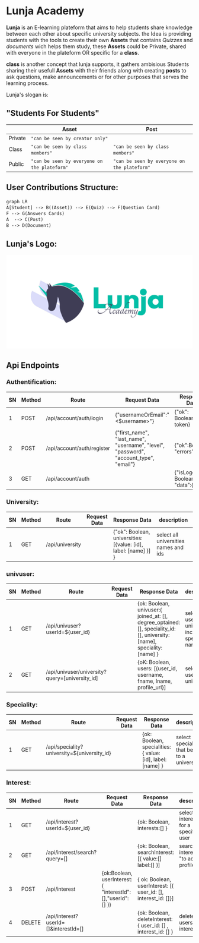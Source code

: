 # Lunja Academy

**Lunja** is an E-learning plateform that aims to help students share knowledge between each other about specific university subjects. the Idea is providing students with the tools to create their own **Assets** that contains *Quizzes* and *documents* wich helps them study, these **Assets** could be Private, shared with everyone in the plateform OR specific for a **class**. 

**class** is another concept that lunja supports, it gathers ambisious Students sharing their usefull **Assets** with their friends along with creating **posts** to ask questions, make announcements or for other purposes that serves the learning process. 

Lunja's slogan is:

## "Students For Students"


|                | Asset                                      | Post                                       |
|----------------|--------------------------------------------|--------------------------------------------|
|Private         |`"can be seen by creator only"`             |                                            |
|Class           |`"can be seen by class members"`            |`"can be seen by class members"`            |
|Public          |`"can be seen by everyone on the plateform"`|`"can be seen by everyone on the plateform"`|

## User Contributions Structure:

```mermaid
graph LR
A[Student] --> B((Asset)) --> E(Quiz) --> F(Question Card)
F --> G(Answers Cards)
A  --> C(Post)
B --> D(Document)
```

## Lunja's Logo:
![alt text](https://github.com/LAMNAZZAH/Lunja/blob/main/client/public/lunjaLandscapeLight-01.jpg)


## Api Endpoints
### Authentification:


|     SN           |Method     |Route    |   Request Data | Response Data | description
|----------------|-------------------------------|-----------------------------|--|---|---
|1|POST|/api/account/auth/login           |{"usernameOrEmail":"<$username>"} | {"ok": Boolean, token} |login
|2|POST|/api/account/auth/register |{"first_name", "last_name", "username", "level", "password", "account_type", "email"}| {"ok":Boolean, "errors":[]}| register 
|3|GET|/api/account/auth |    | {"isLoggedIn: Boolean, "data":{}} | checks if the user is LoggedIn

### University:


|     SN           |Method     |Route    |   Request Data | Response Data | description
|----------------|-------------------------------|-----------------------------|--|---|---
|1|GET|/api/university          | | {"ok": Boolean, universities: [{value: [id], label: [name] }] } |select all universities names and ids


### univuser:


|     SN           |Method     |Route    |   Request Data | Response Data | description
|----------------|-------------------------------|-----------------------------|--|---|---
|1|GET|/api/univuser?userId=${user_id}| | {ok: Boolean, univuser:{ joined_at: [], degree_optained: [], speciality_id: [], university: [name], speciality: [name] } | select a users' university including speciality name
|2|GET|/api/univuser/university?query=[university_id] | | {oK: Boolean, users: [{user_id, username, fname, lname, profile_url}] | select users by university 

### Speciality:


|     SN           |Method     |Route    |   Request Data | Response Data | description
|----------------|-------------------------------|-----------------------------|--|---|---
|1|GET|/api/speciality?university=${university_id}| | {ok: Boolean, specialities:{ value: [id], label: [name] } | select specialities that belong to a university


### Interest:


|     SN           |Method     |Route    |   Request Data | Response Data | description
|----------------|-------------------------------|-----------------------------|--|---|---
|1|GET|/api/interest?userId=${user_id}| | {ok: Boolean, interests:[] } | select interests for a specific user
|2|GET| /api/interest/search?query=[] | | {ok: Boolean, searchInterest: [{ value:[] label:[] }] | search interests "to add to profile"
|3|POST| /api/interest | {ok:Boolean, userInterest: { "interestId": [],"userId": [] }} | { ok: Boolean, userInterest: [{ user_id: [], interest_id: []}]
|4|DELETE| /api/interest?userId=[]&interestId=[]| |{ok: Boolean, deleteInterest: { user_id: [] , interest_id: [] } | delete a users' interest
